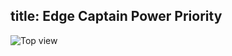 title: Edge Captain Power Priority
---

![Top view](/android/images/edge/edge_captain_power_priority.jpg)
